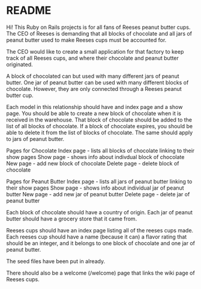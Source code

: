# README

Hi! This Ruby on Rails projects is for all fans of Reeses peanut butter cups.  The CEO of Reeses is demanding that all blocks of chocolate and all jars of peanut butter used to make Reeses cups must be accounted for.

The CEO would like to create a small application for that factory to keep track of all Reeses cups, and where their chocolate and peanut butter originated.

A block of chocolated can but used with many different jars of peanut butter.  One jar of peanut butter can be used with many different blocks of chocolate.  However, they are only connected through a Reeses peanut butter cup.

Each model in this relationship should have and index page and a show page.  You should be able to create a new block of chocolate when it is received in the warehouse.  That block of chocolate should be added to the list of all blocks of chocolate.  If a block of chocolate expires, you should be able to delete it from the list of blocks of chocolate. The same should apply to jars of peanut butter.

Pages for Chocolate
Index page - lists all blocks of chocolate linking to their show pages
Show page - shows info about indivdual block of chocolate
New page - add new block of chocolate
Delete page - delete block of chocolate

Pages for Peanut Butter
Index page - lists all jars of peanut butter linking to their show pages
Show page - shows info about individual jar of peanut butter
New page - add new jar of peanut butter
Delete page - delete jar of peanut butter

Each block of chocolate should have a country of origin.  Each jar of peanut butter should have a grocery store that it came from.

Reeses cups should have an index page listing all of the reeses cups made.  Each reeses cup should have a name (because it can) a flavor rating that should be an integer, and it belongs to one block of chocolate and one jar of peanut butter.

The seed files have been put in already.

There should also be a welcome (/welcome) page that links the wiki page of Reeses cups.



